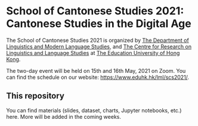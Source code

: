# School of Cantonese Studies 2021: Cantonese Studies in the Digital Age

The School of Cantonese Studies 2021 is organized by [The Department of Linguistics and Modern Language Studies](https://www.eduhk.hk/lml/en/), and [The Centre for Research on Linguistics and Language Studies](https://crlls.eduhk.hk/) at [The Education University of Hong Kong](https://eduhk.hk).

The two-day event will be held on 15th and 16th May, 2021 on Zoom. You can find the schedule on our website: https://www.eduhk.hk/lml/scs2021/.

## This repository

You can find materials (slides, dataset, charts, Jupyter notebooks, etc.) here. More will be added in the coming weeks.